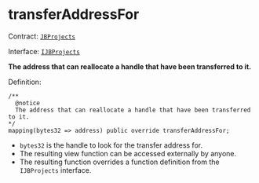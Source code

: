 # transferAddressFor

Contract: [`JBProjects`](../)

Interface: [`IJBProjects`](../../../interfaces/ijbprojects.md)

**The address that can reallocate a handle that have been transferred to it.**

Definition:

```solidity
/** 
  @notice 
  The address that can reallocate a handle that have been transferred to it.
*/
mapping(bytes32 => address) public override transferAddressFor;
```

* `bytes32` is the handle to look for the transfer address for.
* The resulting view function can be accessed externally by anyone.
* The resulting function overrides a function definition from the `IJBProjects` interface.
